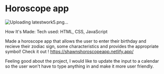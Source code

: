 # Horoscope app

![Uploading latestwork5.png…]()

How It's Made:
Tech used: HTML, CSS, JavaScript

Made a horoscope app that allows the user to enter their birthday and recieve their zodiac sign, some characteristics and provides the appropriate symbol! 
Check it out ! https://shawnshoroscopeapp.netlify.app/

Feeling good about the project, I would like to update the input to a calendar so the user won't have to type anything in and make it more user friendly.
